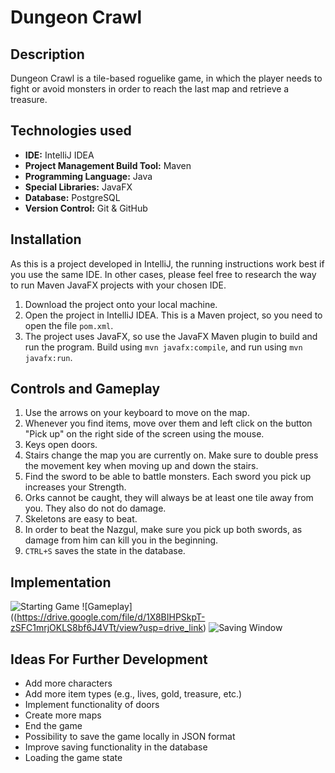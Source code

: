 # Dungeon Crawl

## Description

Dungeon Crawl is a tile-based roguelike game, in which the player needs to fight or avoid monsters in order to reach the last map and retrieve a treasure.

## Technologies used

- **IDE:** IntelliJ IDEA
- **Project Management Build Tool:** Maven
- **Programming Language:** Java
- **Special Libraries:** JavaFX
- **Database:** PostgreSQL
- **Version Control:** Git & GitHub

## Installation

As this is a project developed in IntelliJ, the running instructions work best if you use the same IDE. In other cases, please feel free to research the way to run Maven JavaFX projects with your chosen IDE.

1. Download the project onto your local machine.
2. Open the project in IntelliJ IDEA. This is a Maven project, so you need to open the file `pom.xml`.
3. The project uses JavaFX, so use the JavaFX Maven plugin to build and run the program. Build using `mvn javafx:compile`, and run using `mvn javafx:run`.

## Controls and Gameplay

1. Use the arrows on your keyboard to move on the map.
2. Whenever you find items, move over them and left click on the button "Pick up" on the right side of the screen using the mouse.
3. Keys open doors.
4. Stairs change the map you are currently on. Make sure to double press the movement key when moving up and down the stairs.
5. Find the sword to be able to battle monsters. Each sword you pick up increases your Strength.
6. Orks cannot be caught, they will always be at least one tile away from you. They also do not do damage.
7. Skeletons are easy to beat.
8. In order to beat the Nazgul, make sure you pick up both swords, as damage from him can kill you in the beginning.
9. `CTRL+S` saves the state in the database.

## Implementation

![Starting Game](https://drive.google.com/file/d/1p8lxakvUceXUpR6i-Oq1lQg-IzXBZ-uD/view?usp=drive_link)
![Gameplay]((https://drive.google.com/file/d/1X8BIHPSkpT-zSFC1mrjOKLS8bf6J4VTt/view?usp=drive_link)
![Saving Window](https://drive.google.com/file/d/1EQHsbbovK84MmRxzZVHMTBDy0IpPqK3q/view?usp=drive_link)

## Ideas For Further Development

- Add more characters
- Add more item types (e.g., lives, gold, treasure, etc.)
- Implement functionality of doors
- Create more maps
- End the game
- Possibility to save the game locally in JSON format
- Improve saving functionality in the database
- Loading the game state
